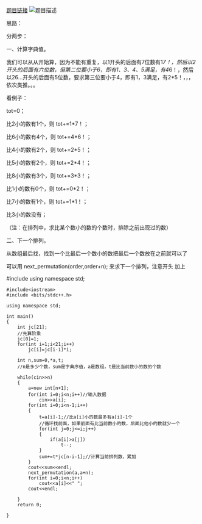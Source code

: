[题目链接](https://acm.sdut.edu.cn/onlinejudge2/index.php/Home/Contest/contestproblem/cid/2465/pid/1717)
![题目描述](http://wx2.sinaimg.cn/mw690/0060lm7Tly1fsnpoux7fxj30h90nkq49.jpg)


思路：

分两步：

一、计算字典值。

 我们可以从从开始算，因为不能有重复，以1开头的后面有7位数有1*7！，然后以2开头的后面有六位数，但第二位要小于6，即有1、3、4、5满足，有4*6！，然后以26...开头的后面有5位数，要求第三位要小于4，即有1，3满足，有2*5！，，，依次类推。。。
       

看例子：

tot=0；

比2小的数有1个，则 tot+=1*7！；

比6小的数有4个，则 tot+=4*6！；

比4小的数有2个，则 tot+=2*5！；

比5小的数有2个，则 tot+=2*4！；

比8小的数有3个，则 tot+=3*3！；

比1小的数有0个，则 tot+=0*2！；

比7小的数有1个，则 tot+=1*1！；

比3小的数没有；

（注：在排列中，求比某个数小的数的个数时，排除之前出现过的数）

 

二、下一个排列。



从数组最后找，找到一个比最后一个数小的数把最后一个数放在之前就可以了

 

可以用   next_permutation(order,order+n);   来求下一个排列，注意开头 加上 

#include<algorithm>
using namespace std;




```
#include<iostream>
#include <bits/stdc++.h>

using namespace std;

int main()
{
    int jc[21];
    //先算阶乘
    jc[0]=1;
    for(int i=1;i<21;i++)
        jc[i]=jc[i-1]*i;
    
    int n,sum=0,*a,t;
    //n是多少个数，sum是字典序值，a是数组，t是比当前数小的数的个数

    while(cin>>n)
    {
        a=new int[n+1];
        for(int i=0;i<n;i++)//输入数据
            cin>>a[i];
        for(int i=0;i<n-1;i++)
        {
            t=a[i]-1;//比a[i]小的数最多有a[i]-1个
            //循环找前面，如果前面有比当前数小的数，后面比他小的数就少一个
            for(int j=0;j<=i;j++)
            {
                if(a[i]>a[j])
                    t--;
            }
            sum+=t*jc[n-i-1];//计算当前排列数，累加
        }
        cout<<sum<<endl;
        next_permutation(a,a+n);
        for(int i=0;i<n;i++)
            cout<<a[i]<<" ";
        cout<<endl;

    }
    return 0;

}
```